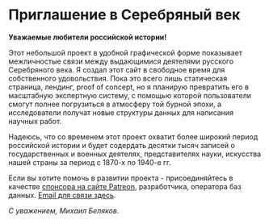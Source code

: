 # Приглашение в Серебряный век 

**Уважаемые любители российской истории!** 

Этот небольшой проект в удобной графической форме показывает межличностые связи между выдающимися деятелями русского Серебряного века. Я создал этот сайт в свободное время для собственного удовольствия. Пока это всего лишь статическая страница, лендинг, proof of concept, но я планирую превратить его в масштабную экспертную систему, с помощью которой пользователи смогут полнее погрузиться в атмосферу той бурной эпохи, а исследователи получат новые структуры данных для написания научных работ. 

Надеюсь, что со временем этот проект охватит более широкий период российской истории и будет содердать десятки тысяч записей о государственных и военных деятелях,  представителях науки, искусства нашей страны за период с 1870-х по 1940-е гг.

Если вы хотите помочь в развитии проекта - присоединяйтесь в качестве [спонсора на сайте Patreon](https://www.patreon.com/persons1917?fan_landing=true), разработчика, оператора баз данных. [Email для связи здесь](https://yababay.github.io/persons-1917/#/contacts).


_С уважением, Михаил Беляков._
